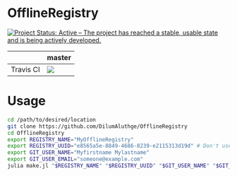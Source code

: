 # OfflineRegistry

<a href="https://www.repostatus.org/#active"><img src="https://www.repostatus.org/badges/latest/active.svg" alt="Project Status: Active – The project has reached a stable, usable state and is being actively developed." /></a>

<table>
    <thead>
        <tr>
            <th></th>
            <th>master</th>
        </tr>
    </thead>
    <tbody>
        <tr>
            <td>Travis CI</td>
            <td><a href="https://travis-ci.com/DilumAluthge/OfflineRegistry/branches">
            <img
            src="https://travis-ci.com/DilumAluthge/OfflineRegistry.svg?branch=master"
            /></a></td>
        </tr>
    </tbody>
</table>

# Usage

```bash
cd /path/to/desired/location
git clone https://github.com/DilumAluthge/OfflineRegistry
cd OfflineRegistry
export REGISTRY_NAME="MyOfflineRegistry"
export REGISTRY_UUID="e8565a5e-8849-4686-8239-e2115313d19d" # Don't use this UUID; generate your own
export GIT_USER_NAME="Myfirstname Mylastname"
export GIT_USER_EMAIL="someone@example.com"
julia make.jl "$REGISTRY_NAME" "$REGISTRY_UUID" "$GIT_USER_NAME" "$GIT_USER_EMAIL"
```
